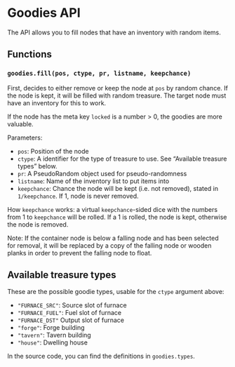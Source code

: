 # Goodies API

The API allows you to fill nodes that have an inventory with random items.

## Functions

### `goodies.fill(pos, ctype, pr, listname, keepchance)`

First, decides to either remove or keep the node at `pos`
by random chance. If the node is kept, it will be filled with
random treasure. The target node must have an inventory
for this to work.

If the node has the meta key `locked` is a number > 0,
the goodies are more valuable.

Parameters:

* `pos`: Position of the node
* `ctype`: A identifier for the type of treasure to use.
           See “Available treasure types” below.
* `pr`: A PseudoRandom object used for pseudo-randomness
* `listname`: Name of the inventory list to put items into
* `keepchance`: Chance the node will be kept (i.e. not removed),
                stated in `1/keepchance`. If 1, node is never removed.

How `keepchance` works: a virtual `keepchance`-sided dice with the numbers
from 1 to `keepchance` will be rolled.
If a 1 is rolled, the node is kept, otherwise the node is removed.

Note: If the container node is below a falling node and has been selected
for removal, it will be replaced by a copy of the falling node or
wooden planks in order to prevent the falling node to float.

## Available treasure types

These are the possible goodie types, usable for the `ctype` argument above:

* `"FURNACE_SRC"`: Source slot of furnace
* `"FURNACE_FUEL"`: Fuel slot of furnace
* `"FURNACE_DST"` Output slot of furnace
* `"forge"`: Forge building
* `"tavern"`: Tavern building
* `"house"`: Dwelling house

In the source code, you can find the definitions in `goodies.types`.
